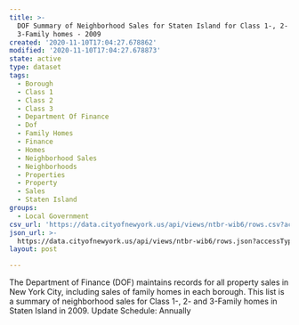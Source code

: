 ```yaml
---
title: >-
  DOF Summary of Neighborhood Sales for Staten Island for Class 1-, 2- and
  3-Family homes - 2009
created: '2020-11-10T17:04:27.678862'
modified: '2020-11-10T17:04:27.678873'
state: active
type: dataset
tags:
  - Borough
  - Class 1
  - Class 2
  - Class 3
  - Department Of Finance
  - Dof
  - Family Homes
  - Finance
  - Homes
  - Neighborhood Sales
  - Neighborhoods
  - Properties
  - Property
  - Sales
  - Staten Island
groups:
  - Local Government
csv_url: 'https://data.cityofnewyork.us/api/views/ntbr-wib6/rows.csv?accessType=DOWNLOAD'
json_url: >-
  https://data.cityofnewyork.us/api/views/ntbr-wib6/rows.json?accessType=DOWNLOAD
layout: post

---
```

The Department of Finance (DOF) maintains records for all property sales in New York City, including sales of family homes in each borough. This list is a summary of neighborhood sales for Class 1-, 2- and 3-Family homes in Staten Island in 2009.
Update Schedule: Annually
